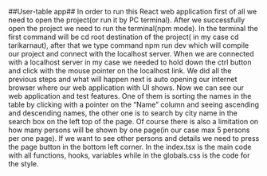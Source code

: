 ##User-table app##
In order to run this React web application first of all we need to open the project(or run it by PC terminal). After we successfully open the project we need to run the terminal(npm mode). In the terminal the first command will be cd root destination of the project( in my case cd tarikarnaut), after that we type command npm run dev which will compile our project and connect with the localhost server. When we are connected with a localhost server in my case we needed to hold down the ctrl button and click with the mouse pointer on the localhost link. We did all the previous steps and what will happen next is auto opening our internet browser where our web application with UI shows. Now we can see our web application and test features. One of them is sorting the names in the table by clicking with a pointer on the “Name” column and seeing ascending and descending names, the other one is to search by city name in the search box on the left top of the page. Of course there is also a limitation on how many persons will be shown by one page(in our case max 5 persons per one page). If we want to see other persons and details we need to press the page button in the bottom left corner. In the index.tsx is the main code with all functions, hooks, variables while in the globals.css is the code for the style.


